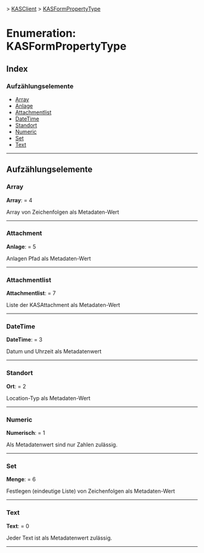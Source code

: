 [](../README.md) > [KASClient](../modules/kasclient.md) > [KASFormPropertyType](../enums/kasclient.kasformpropertytype.md)

# <a name="enumeration-kasformpropertytype"></a>Enumeration: KASFormPropertyType

## <a name="index"></a>Index 

### <a name="enumeration-members"></a>Aufzählungselemente

* [Array](kasclient.kasformpropertytype.md#array)
* [Anlage](kasclient.kasformpropertytype.md#attachment)
* [Attachmentlist](kasclient.kasformpropertytype.md#attachmentlist)
* [DateTime](kasclient.kasformpropertytype.md#datetime)
* [Standort](kasclient.kasformpropertytype.md#location)
* [Numeric](kasclient.kasformpropertytype.md#numeric)
* [Set](kasclient.kasformpropertytype.md#set)
* [Text](kasclient.kasformpropertytype.md#text)

---

## <a name="enumeration-members"></a>Aufzählungselemente

<a id="array"></a>

###  <a name="array"></a>Array

**Array**: = 4

Array von Zeichenfolgen als Metadaten-Wert

___
<a id="attachment"></a>

###  <a name="attachment"></a>Attachment

**Anlage**: = 5

Anlagen Pfad als Metadaten-Wert

___
<a id="attachmentlist"></a>

###  <a name="attachmentlist"></a>Attachmentlist

**Attachmentlist**: = 7

Liste der KASAttachment als Metadaten-Wert

___
<a id="datetime"></a>

###  <a name="datetime"></a>DateTime

**DateTime**: = 3

Datum und Uhrzeit als Metadatenwert

___
<a id="location"></a>

###  <a name="location"></a>Standort

**Ort**: = 2

Location-Typ als Metadaten-Wert

___
<a id="numeric"></a>

###  <a name="numeric"></a>Numeric

**Numerisch**: = 1

Als Metadatenwert sind nur Zahlen zulässig.

___
<a id="set"></a>

###  <a name="set"></a>Set

**Menge**: = 6

Festlegen (eindeutige Liste) von Zeichenfolgen als Metadaten-Wert

___
<a id="text"></a>

###  <a name="text"></a>Text

**Text**: = 0

Jeder Text ist als Metadatenwert zulässig.

___

